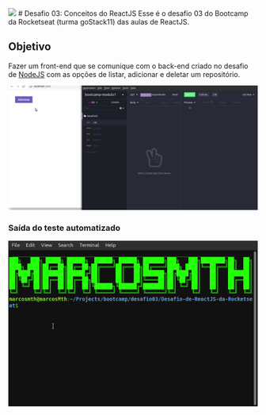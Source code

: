 <img src="background.pgn">
# Desafio 03: Conceitos do ReactJS
Esse é o desafio 03 do Bootcamp da Rocketseat (turma goStack11) das aulas de ReactJS.
<h2>Objetivo</h2>
<p>Fazer um front-end que se comunique com o back-end criado no desafio de <a href="https://github.com/MarcosMthJr/Desafio-02-Conceitos-do-Node.js">NodeJS</a> com as opções de listar, adicionar e deletar um repositório.</p>
<img src="demo.gif">

<h3>Saída do teste automatizado</h3>
<img src="test.gif">